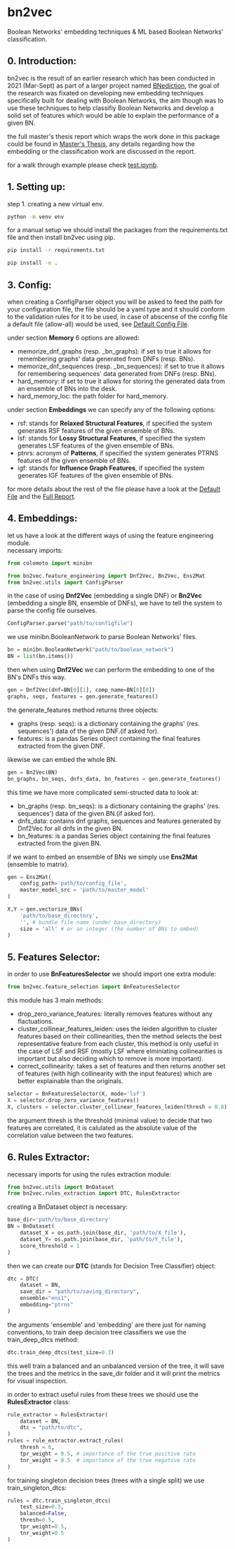 # bn2vec
Boolean Networks' embedding techniques &amp; ML based Boolean Networks' classification.

## 0. Introduction:
bn2vec is the result of an earlier research which has been conducted in 2021 (Mar-Sept) as part of a larger project named [BNediction](https://bnediction.github.io/), the goal of the research was fixated on developing new embedding techniques specifically built for dealing with Boolean Networks, the aim though was to use these techniques to help classifiy Boolean Networks and develop a solid set of features which would be able to explain the performance of a given BN. <br/>

the full master's thesis report which wraps the work done in this package could be found in [Master's Thesis](https://drive.google.com/file/d/1I8tlNt7-CV9RZhmOJ5rv5Hxi_padirUl/view?usp=sharing), any details regarding how the embedding or the classification work are discussed in the report. <br/>

for a walk through example please check [test.ipynb](./tests/test.ipynb).

## 1. Setting up:

step 1. creating a new virtual env.
```bash
python -m venv env
```

for a manual setup we should install the packages from the requirements.txt file and then install bn2vec using pip.

```bash
pip install -r requirements.txt
```

```bash
pip install -e .
```


## 3. Config: 

when creating a ConfigParser object you will be asked to feed the path for your configuration file, the file should be a yaml type and it should conform to the validation rules for it to be used, in case of abscense of the config file a default file (allow-all) would be used, see [Default Config File](./bn2vec/config.yaml).<br/>

under section **Memory** 6 options are allowed:
- memorize_dnf_graphs (resp. _bn_graphs): if set to true it allows for remembering graphs' data generated from DNFs (resp. BNs).
- memorize_dnf_sequences (resp. _bn_sequences): if set to true it allows for remembering sequences' data generated from DNFs (resp. BNs).
- hard_memory: if set to true it allows for storing the generated data from an ensemble of BNs into the desk.
- hard_memory_loc: the path folder for hard_memory.

under section **Embeddings** we can specify any of the following options:
- rsf: stands for **Relaxed Structural Features**, if specified the system generates RSF features of the given ensemble of BNs.
- lsf: stands for **Lossy Structural Features**, if specified the system generates LSF features of the given ensemble of BNs.
- ptnrs: acronym of **Patterns**, if specified the system generates PTRNS features of the given ensemble of BNs.
- igf: stands for **Influence Graph Features**, if specified the system generates IGF features of the given ensemble of BNs.

for more details about the rest of the file please have a look at the [Default File](./bn2vec/config.yaml) and the [Full Report](https://drive.google.com/file/d/1I8tlNt7-CV9RZhmOJ5rv5Hxi_padirUl/view?usp=sharing).

## 4. Embeddings: 

let us have a look at the different ways of using the feature engineering module.<br/>
necessary imports:
```python
from colomoto import minibn

from bn2vec.feature_engineering import Dnf2Vec, Bn2Vec, Ens2Mat
from bn2vec.utils import ConfigParser
```

in the case of using **Dnf2Vec** (embedding a single DNF) or **Bn2Vec** (embedding a single BN, ensemble of DNFs), we have to tell the system to parse the config file ourselves.
```python
ConfigParser.parse("path/to/configfile")
```
we use minibn.BooleanNetwork to parse Boolean Networks' files.
```python
bn = minibn.BooleanNetwork("path/to/boolean_network")
BN = list(bn.items())
```

then when using **Dnf2Vec** we can perform the embedding to one of the BN's DNFs this way.
```python
gen = Dnf2Vec(dnf=BN[0][1], comp_name=BN[0][0])
graphs, seqs, features = gen.generate_features()
```

the generate_features method returns three objects:
- graphs (resp. seqs): is a dictionary containing the graphs' (res. sequences') data of the given DNF.(if asked for).
- features: is a pandas Series object containing the final features extracted from the given DNF.

likewise we can embed the whole BN.
```python
gen = Bn2Vec(BN)
bn_graphs, bn_seqs, dnfs_data, bn_features = gen.generate_features()
```

this time we have more complicated semi-structed data to look at:
- bn_graphs (resp. bn_seqs): is a dictionary containing the graphs' (res. sequences') data of the given BN.(if asked for).
- dnfs_data: contains dnf graphs, sequences and features generated by Dnf2Vec for all dnfs in the given BN.
- bn_features: is a pandas Series object containing the final features extracted from the given BN.

if we want to embed an ensemble of BNs we simply use **Ens2Mat** (ensemble to matrix).
```python
gen = Ens2Mat(
    config_path='path/to/config_file',
    master_model_src = 'path/to/master_model'
)

X,Y = gen.vectorize_BNs(
    'path/to/base_directory',
    '', # bundle file name (under base_directory)
    size = 'all' # or an integer (the number of BNs to embed)
)
```

## 5. Features Selector: 

in order to use **BnFeaturesSelector** we should import one extra module:
```python
from bn2vec.feature_selection import BnFeaturesSelector
```

this module has 3 main methods: 
- drop_zero_variance_features: literally removes features without any flactuations.
- cluster_collinear_features_leiden: uses the leiden algorithm to cluster features based on their collinearities, then the method selects the best representative feature from each cluster, this method is only useful in the case of LSF and RSF (mostly LSF where elminiating collinearities is important but also deciding which to remove is more important).
- correct_collinearity: takes a set of features and then returns another set of features (with high collinearity with the input features) which are better explainable than the originals.

```python
selector = BnFeaturesSelector(X, mode='lsf')
X = selector.drop_zero_variance_features()
X, clusters = selector.cluster_collinear_features_leiden(thresh = 0.8)
```

the argument thresh is the threshold (minimal value) to decide that two features are correlated, it is calulated as the absolute value of the correlation value between the two features.

## 6. Rules Extractor: 

necessary imports for using the rules extraction module:
```python
from bn2vec.utils import BnDataset
from bn2vec.rules_extraction import DTC, RulesExtractor
```

creating a BnDataset object is necessary:
```python
base_dir='path/to/base_directory'
BN = BnDataset(
    dataset_X = os.path.join(base_dir, 'path/to/X_file'), 
    dataset_Y= os.path.join(base_dir, 'path/to/Y_file'),
    score_threshold = 1
)
```

then we can create our **DTC** (stands for Decision Tree Classifier) object:
```python
dtc = DTC(
    dataset = BN,
    save_dir = "path/to/saving_directory", 
    ensemble="ens1",
    embedding="ptrns"
)
```

the arguments 'ensemble' and 'embedding' are there just for naming conventions, to train deep decision tree classifiers we use the train_deep_dtcs method: 
```python
dtc.train_deep_dtcs(test_size=0.3)
```
this well train a balanced and an unbalanced version of the tree, it will save the trees and the metrics in the save_dir folder and it will print the metrics for visual inspection.<br/>

in order to extract useful rules from these trees we should use the **RulesExtractor** class: 
```python
rule_extractor = RulesExtractor(
    dataset = BN,
    dtc = "path/to/dtc",
)
rules = rule_extractor.extract_rules(
    thresh = 0,
    tpr_weight = 0.5, # importance of the true positive rate
    tnr_weight = 0.5  # importance of the true negative rate
)
```

for training singleton decision trees (trees with a single split) we use train_singleton_dtcs:
```python
rules = dtc.train_singleton_dtcs(
    test_size=0.3,
    balanced=False,
    thresh=0.5,
    tpr_weight=0.5,
    tnr_weight=0.5
)
```
